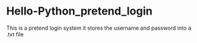 # Hello-Python_pretend_login
This is a pretend login system
it stores the username and password into a .txt file
